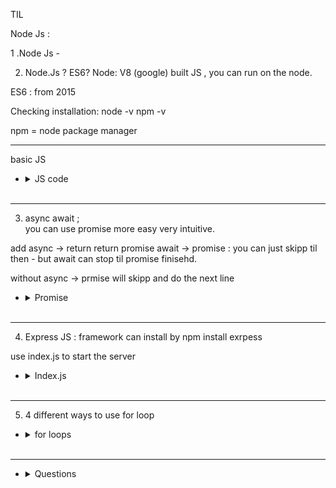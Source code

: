 TIL


Node Js : 


1 .Node Js - 

2. Node.Js ? ES6?
Node: V8 (google) built JS , you can run on the node.

ES6 :  from 2015 

Checking installation:
node -v
npm -v

npm = node package manager 


  ----
  basic JS 
     

* <details>
  <summary>
    JS code 
  </summary>
    <br>
   // 1-4  JS basic

      console.log("hello skyler")
      // variable
      let name = "skyer"
      let age = 20

      console.log(name)
      console.log(age)

      let array = [10,20,30]
      console.log(array[0])

      let dict ={"name": "skyler", "age": 30,}
      console.log(dict)
      console.log(dict["name"])

      // if
      if (dict['age']> 20){
          console.log(" you an old lsoer")
      }else{
          console.log(" you shit monkey ! you are not an adult ")
      }

      //loop 

      for (let i =0;i < array.length;i++){
          console.log(array[i])
      }

      for (let ix of array){
          console.log(ix)
      }

      // function


      let wantedDrink = [ 
          {"name" : "skyler", "age" :24},
          {"name" : "youme", "age" : 19},
          {"name" : "minji", "age" : 26}
      ]


      for (let i = 0; i <wantedDrink.length; i++ ){

          if (isValidAge(wantedDrink[i]['age'])){
              console.log( `${wantedDrink[i]['name']}   can drink `)
          }else{

              console.log( `${wantedDrink[i]['name']}   can't drink `)
          }
      }

      function isValidAge(age){

          if (age >= 20){
              return true
          }
          else{
              return false
          }    
      }



  </details>
  <br>
 ------
3. async await ;  
 you can use promise more easy
very intuitive. 

add async -> return return promise 
await ->  promise : you can just skipp til then - but await can stop til promise finisehd.


without async -> prmise will skipp and do the next line 


 

* <details>
  <summary>
   Promise
  </summary>
    <br>
   

                 const isReady = true;
                // 1. Producer
                const promise = new Promise((resolve, reject) => {
                  console.log("Promise is created!");
                  if (isReady) {
                    resolve("It's ready");
                  } else {
                    reject("Not ready");
                  }
                });
                ''''

                // 2. Consumer
                promise
                  // promise에서 resolve가 될경우
                  .then(messsage => {
                    console.log(messsage);
                  })
                  // promise에서 reject가 될경우
                  .catch(error => {
                    console.error(error);
                  })

                // Promise is created!
                // It's ready


  </details>
  <br>
  
  
 
 
 ----------
 
 
 
 4.  Express JS : framework 
  can install by npm install exrpess 
  
 use index.js to start the server
 

* <details>
  <summary>
   Index.js 
  </summary>
    <br>
              const express = require('express')
      const app = express()
      const port = 3000

      app.get('/', (req, res) => {
        res.send('Hello World!,  Skyler is here mfs')
      })

      app.listen(port, () => {
        console.log(`listening at http://localhost:${port}`)
      })

  </details>
  <br>
  
 
 
 
 
 
 ------
5. 4 different ways to use for loop

* <details>
  <summary>
   for loops 
  </summary>
    <br>
               // ES6 new rules & change 
            /* 
                var : the variable still can be access after the for loop -> big problem 
                let :  new conecpt of Scope.   
                const : you cant change the variable value 

                hoisting :  you can bring the variable/functoin from the bottom => this result in var can be too complicated.

            */

            /*
                for of , for in , forEach

                for(let i of array){}  // you can take the elemenet of array  

                for(let index in array){} // you can take the index of array

                array.forEach((potato)=>{
                    console.log(potato)
                })  // 

            */

            /*
                arroy function :
                => 
            */

            function hello() {
              console.log("Hello function");
            }

            // 첫번째 arrow function
            const arrowFunction = () => {
              console.log("Hello arrow function");
            }


            // function hello(){...}
            // hello() => {...}

            // 두번째 arrow function
            const arrowFunctionWithoutReturn = () => console.log("Hello arrow function without return");   // without {} because its single line

            hello(); // Hello function
            arrowFunction(); // Hello arrow function
            arrowFunctionWithoutReturn(); // Hello arrow function without return


            let personArray = [
                {"name": "John Doe", "age": 20},
                {"name": "Jane Doe", "age": 19},
                {"name": "Fred Doe", "age": 32},
                {"name": "Chris Doe", "age": 45},
                {"name": "Layla Doe", "age": 37},
            ];

            // personArray의 나이 평균을 구해주는 Arrow Function을 작성해봅시다.
            const getAgeAverage = (personArray) => {
                let avg =0
                let sum =0

                for(let i in personArray){
                    sum+=personArray[i]['age']

                }

                avg =sum/personArray.length
                return avg
            }

            const hi =(name) => {
                console.log(` hi , ${name}`)
            }

            hi("youme")

            console.log(getAgeAverage(personArray));


            /* 
                synchronous  vs asychronous 

                synchronous :  in order 
                asychronous :  not in order -> not wariting ->

                callback : 

                Promises :   use promise to make it easier to process the asycnronous procedure? call back problem

                    ~~~ then ~~ then ~~~ >  easy to read 



            */

  </details>
  <br>
  

------
* <details>
  <summary>
   Questions
  </summary>
    <br>
   
         Still not fully understand unsynchronize ? call back ? promise -  need more study 
  </details>
  <br>
  
 
       
